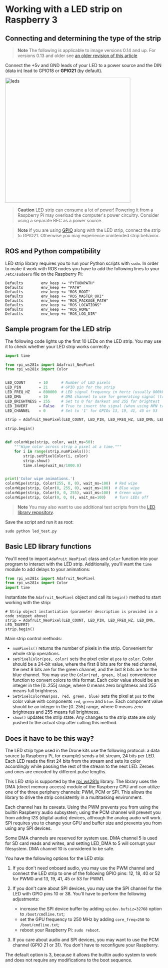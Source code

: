 # Working with a LED strip on Raspberry 3

## Connecting and determining the type of the strip

> **Note** The following is applicable to image versions 0.14 and up. For versions 0.13 and older see [an older revision of this article](https://github.com/CopterExpress/clover/blob/v0.16/docs/en/leds.md)

Connect the +5v and GND leads of your LED to a power source and the DIN (data in) lead to GPIO18 or **GPIO21** (by default).

<img src="../assets/led_connection.png" height="400px" alt="leds">

> **Caution** LED strip can consume a lot of power! Powering it from a Raspberry Pi may overload the computer's power circuitry. Consider using a separate BEC as a power source.

<!-- -->

> **Note** If you are using [GPIO](gpio.md) along with the LED strip, connect the strip to GPIO21. Otherwise you may experience unintended strip behavior.

## ROS and Python compatibility

LED strip library requires you to run your Python scripts with `sudo`. In order to make it work with ROS nodes you have to add the following lines to your `/etc/sudoers` file on the Raspberry Pi:

```
Defaults        env_keep += "PYTHONPATH"
Defaults        env_keep += "PATH"
Defaults        env_keep += "ROS_ROOT"
Defaults        env_keep += "ROS_MASTER_URI"
Defaults        env_keep += "ROS_PACKAGE_PATH"
Defaults        env_keep += "ROS_LOCATIONS"
Defaults        env_keep += "ROS_HOME"
Defaults        env_keep += "ROS_LOG_DIR"
```

## Sample program for the LED strip

The following code lights up the first 10 LEDs on the LED strip. You may use it to check whether your LED strip works correctly:

```python
import time

from rpi_ws281x import Adafruit_NeoPixel
from rpi_ws281x import Color


LED_COUNT      = 10      # Number of LED pixels
LED_PIN        = 21      # GPIO pin for the strip
LED_FREQ_HZ    = 800000  # LED signal frequency in hertz (usually 800khz)
LED_DMA        = 10      # DMA channel to use for generating signal (try 10)
LED_BRIGHTNESS = 255     # Set to 0 for darkest and 255 for brightest
LED_INVERT     = False   # True to invert the signal (when using NPN transistor level shift)
LED_CHANNEL    = 0       # Set to '1' for GPIOs 13, 19, 41, 45 or 53

strip = Adafruit_NeoPixel(LED_COUNT, LED_PIN, LED_FREQ_HZ, LED_DMA, LED_INVERT)

strip.begin()


def colorWipe(strip, color, wait_ms=50):
    """Wipe color across strip a pixel at a time."""
    for i in range(strip.numPixels()):
        strip.setPixelColor(i, color)
        strip.show()
        time.sleep(wait_ms/1000.0)


print('Color wipe animations.')
colorWipe(strip, Color(255, 0, 0), wait_ms=100)  # Red wipe
colorWipe(strip, Color(0, 255, 0), wait_ms=100)  # Blue wipe
colorWipe(strip, Color(0, 0, 255), wait_ms=100)  # Green wipe
colorWipe(strip, Color(0, 0, 0), wait_ms=100)    # Turn LEDs off
```

> **Note** You may also want to use additional test scripts from the [LED library repository](https://github.com/rpi-ws281x/rpi-ws281x-python/blob/master/examples).

Save the script and run it as root:

```
sudo python led_test.py
```

## Basic LED library functions

You'll need to import `Adafruit_NeoPixel` class and `Color` function into your program to interact with the LED strip. Additionally, you'll want the `time` module to add delays to your animations:

```python
from rpi_ws281x import Adafruit_NeoPixel
from rpi_ws281x import Color
import time
```

Instantiate the `Adafruit_NeoPixel` object and call its `begin()` method to start working with the strip:

```
# Strip object instantiation (parameter description is provided in a code snippet above)
strip = Adafruit_NeoPixel(LED_COUNT, LED_PIN, LED_FREQ_HZ, LED_DMA, LED_INVERT)
strip.begin()
```

Main strip control methods:

+ `numPixels()` returns the number of pixels in the strip. Convenient for whole strip operations.
+ `setPixelColor(pos, color)` sets the pixel color at `pos` to `color`. Color should be a 24-bit value, where the first 8 bits are for the red channel, the next 8 bits are for the green channel, and the last 8 bits are for the blue channel. You may use the `Color(red, green, blue)` convenience function to convert colors to this format. Each color value should be an integer in the \[0..255\] range, where 0 means zero brightness and 255 means full brightness.
+ `SetPixelColorRGB(pos, red, green, blue)` sets the pixel at `pos` to the color value with components `red`, `green` and `blue`. Each component value should be an integer in the \[0..255\] range, where 0 means zero brightness and 255 means full brightness.
+ `show()` updates the strip state. Any changes to the strip state are only pushed to the actual strip after calling this method.

## Does it have to be this way?

The LED strip type used in the Drone kits use the following protocol: a data source (a Raspberry Pi, for example) sends a bit stream, 24 bits per LED. Each LED reads the first 24 bits from the stream and sets its color accordingly while passing the rest of the stream to the next LED. Zeroes and ones are encoded by different pulse lengths.

This LED strip is supported by the [rpi_ws281x](https://github.com/jgarff/rpi_ws281x) library. The library uses the DMA (direct memory access) module of the Raspberry CPU and can utilize one of the three periphery channels: PWM, PCM or SPI. This allows the library to drive the strip consistently in a multitasking environment.

Each channel has its caveats. Using the PWM prevents you from using the builtin Raspberry audio subsystem; using the PCM channel will prevent you from adding I2S (digital audio) devices, although the analog audio will work. SPI requires you to change your GPU and buffer size and prevents you from using any SPI devices.

Some DMA channels are reserved for system use. DMA channel 5 is used for SD card reads and writes, and setting LED_DMA to 5 will corrupt your filesystem. DMA channel 10 is considered to be safe.

You have the following options for the LED strip:

1. If you don't need onboard audio, you may use the PWM channel and connect the LED strip to one of the following GPIO pins: 12, 18, 40 or 52 for PWM0 and 13, 19, 41, 45 or 53 for PWM1.
2. If you don't care about SPI devices, you may use the SPI channel for the LED with GPIO pins 10 or 38. You'll have to perform the following adjustments:

    + increase the SPI device buffer by adding `spidev.bufsiz=32768` option to `/boot/cmdline.txt`;
    + set the GPU frequency to 250 MHz by adding `core_freq=250` to `/boot/cmdline.txt`;
    + reboot your Raspberry Pi: `sudo reboot`.
3. If you care about audio and SPI devices, you may want to use the PCM channel (GPIO 21 or 31). You don't have to reconfigure your Raspberry.

The default option is 3, because it allows the builtin audio system to work and does not require any modifications to the boot sequence.
